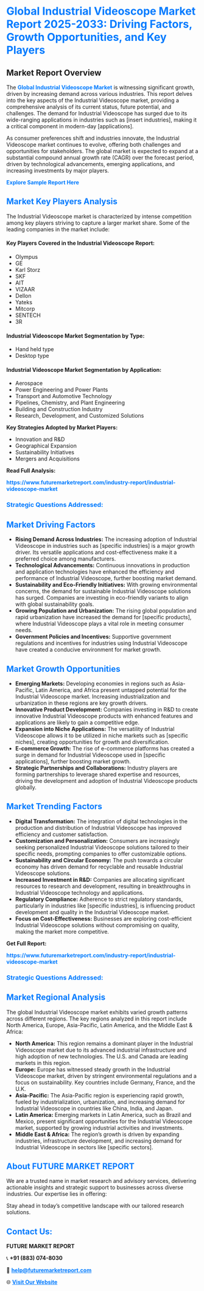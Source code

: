 <h1 style="color: #007BFF;">Global Industrial Videoscope Market Report 2025-2033: Driving Factors, Growth Opportunities, and Key Players</h1>

<section id="overview">
<h2>Market Report Overview</h2>
<p>The <a href="https://www.futuremarketreport.com/industry-report/industrial-videoscope-market" style="color: #007BFF; text-decoration: none;"><strong>Global Industrial Videoscope Market</strong></a> is witnessing significant growth, driven by increasing demand across various industries. This report delves into the key aspects of the Industrial Videoscope market, providing a comprehensive analysis of its current status, future potential, and challenges. The demand for Industrial Videoscope has surged due to its wide-ranging applications in industries such as [insert industries], making it a critical component in modern-day [applications].</p>
<p>As consumer preferences shift and industries innovate, the Industrial Videoscope market continues to evolve, offering both challenges and opportunities for stakeholders. The global market is expected to expand at a substantial compound annual growth rate (CAGR) over the forecast period, driven by technological advancements, emerging applications, and increasing investments by major players.</p>
</section>

<section id="overview">
<p><a href="https://www.futuremarketreport.com/request-sample/reportId=89853" style="color: #007BFF; text-decoration: none;"><strong>Explore Sample Report Here</strong></a></p>
</section>

<section id="key-players">
<h2 style="color: #007BFF;">Market Key Players Analysis</h2>
<p>The Industrial Videoscope market is characterized by intense competition among key players striving to capture a larger market share. Some of the leading companies in the market include:</p>
<h4>Key Players Covered in the Industrial Videoscope Report:</h4>
<ul><li>Olympus</li><li>GE</li><li>Karl Storz</li><li>SKF</li><li>AIT</li><li>VIZAAR</li><li>Dellon</li><li>Yateks</li><li>Mitcorp</li><li>SENTECH</li><li>3R</li></ul>
<h4>Industrial Videoscope Market Segmentation by Type:</h4>
<ul><li>Hand held type</li><li>Desktop type</li></ul>

<h4>Industrial Videoscope Market Segmentation by Application:</h4>
<ul><li>Aerospace</li><li>Power Engineering and Power Plants</li><li>Transport and Automotive Technology</li><li>Pipelines, Chemistry, and Plant Engineering</li><li>Building and Construction Industry</li><li>Research, Development, and Customized Solutions</li></ul>
<p><strong>Key Strategies Adopted by Market Players:</strong></p>
<ul>
<li>Innovation and R&D</li>
<li>Geographical Expansion</li>
<li>Sustainability Initiatives</li>
<li>Mergers and Acquisitions</li>
</ul>
</section>

<section>
<p><strong>Read Full Analysis: </strong></p><a href="https://www.futuremarketreport.com/industry-report/industrial-videoscope-market" style="color: #007BFF; text-decoration: none;"><strong>https://www.futuremarketreport.com/industry-report/industrial-videoscope-market</strong></a>
<h3 style="color: #007BFF;">Strategic Questions Addressed:</h3>
</section>

<section id="driving-factors">
<h2 style="color: #007BFF;">Market Driving Factors</h2>
<ul>
<li><strong>Rising Demand Across Industries:</strong> The increasing adoption of Industrial Videoscope in industries such as [specific industries] is a major growth driver. Its versatile applications and cost-effectiveness make it a preferred choice among manufacturers.</li>
<li><strong>Technological Advancements:</strong> Continuous innovations in production and application technologies have enhanced the efficiency and performance of Industrial Videoscope, further boosting market demand.</li>
<li><strong>Sustainability and Eco-Friendly Initiatives:</strong> With growing environmental concerns, the demand for sustainable Industrial Videoscope solutions has surged. Companies are investing in eco-friendly variants to align with global sustainability goals.</li>
<li><strong>Growing Population and Urbanization:</strong> The rising global population and rapid urbanization have increased the demand for [specific products], where Industrial Videoscope plays a vital role in meeting consumer needs.</li>
<li><strong>Government Policies and Incentives:</strong> Supportive government regulations and incentives for industries using Industrial Videoscope have created a conducive environment for market growth.</li>
</ul>
</section>

<section id="growth-opportunities">
<h2 style="color: #007BFF;">Market Growth Opportunities</h2>
<ul>
<li><strong>Emerging Markets:</strong> Developing economies in regions such as Asia-Pacific, Latin America, and Africa present untapped potential for the Industrial Videoscope market. Increasing industrialization and urbanization in these regions are key growth drivers.</li>
<li><strong>Innovative Product Development:</strong> Companies investing in R&D to create innovative Industrial Videoscope products with enhanced features and applications are likely to gain a competitive edge.</li>
<li><strong>Expansion into Niche Applications:</strong> The versatility of Industrial Videoscope allows it to be utilized in niche markets such as [specific niches], creating opportunities for growth and diversification.</li>
<li><strong>E-commerce Growth:</strong> The rise of e-commerce platforms has created a surge in demand for Industrial Videoscope used in [specific applications], further boosting market growth.</li>
<li><strong>Strategic Partnerships and Collaborations:</strong> Industry players are forming partnerships to leverage shared expertise and resources, driving the development and adoption of Industrial Videoscope products globally.</li>
</ul>
</section>

<section id="trending-factors">
<h2 style="color: #007BFF;">Market Trending Factors</h2>
<ul>
<li><strong>Digital Transformation:</strong> The integration of digital technologies in the production and distribution of Industrial Videoscope has improved efficiency and customer satisfaction.</li>
<li><strong>Customization and Personalization:</strong> Consumers are increasingly seeking personalized Industrial Videoscope solutions tailored to their specific needs, prompting companies to offer customizable options.</li>
<li><strong>Sustainability and Circular Economy:</strong> The push towards a circular economy has driven demand for recyclable and reusable Industrial Videoscope solutions.</li>
<li><strong>Increased Investment in R&D:</strong> Companies are allocating significant resources to research and development, resulting in breakthroughs in Industrial Videoscope technology and applications.</li>
<li><strong>Regulatory Compliance:</strong> Adherence to strict regulatory standards, particularly in industries like [specific industries], is influencing product development and quality in the Industrial Videoscope market.</li>
<li><strong>Focus on Cost-Effectiveness:</strong> Businesses are exploring cost-efficient Industrial Videoscope solutions without compromising on quality, making the market more competitive.</li>
</ul>
</section>

<section>
<p><strong>Get Full Report: </strong></p><a href="https://www.futuremarketreport.com/industry-report/industrial-videoscope-market" style="color: #007BFF; text-decoration: none;"><strong>https://www.futuremarketreport.com/industry-report/industrial-videoscope-market</strong></a>
<h3 style="color: #007BFF;">Strategic Questions Addressed:</h3>
</section>


<section id="regional-analysis">
<h2 style="color: #007BFF;">Market Regional Analysis</h2>
<p>The global Industrial Videoscope market exhibits varied growth patterns across different regions. The key regions analyzed in this report include North America, Europe, Asia-Pacific, Latin America, and the Middle East & Africa:</p>
<ul>
<li><strong>North America:</strong> This region remains a dominant player in the Industrial Videoscope market due to its advanced industrial infrastructure and high adoption of new technologies. The U.S. and Canada are leading markets in this region.</li>
<li><strong>Europe:</strong> Europe has witnessed steady growth in the Industrial Videoscope market, driven by stringent environmental regulations and a focus on sustainability. Key countries include Germany, France, and the U.K.</li>
<li><strong>Asia-Pacific:</strong> The Asia-Pacific region is experiencing rapid growth, fueled by industrialization, urbanization, and increasing demand for Industrial Videoscope in countries like China, India, and Japan.</li>
<li><strong>Latin America:</strong> Emerging markets in Latin America, such as Brazil and Mexico, present significant opportunities for the Industrial Videoscope market, supported by growing industrial activities and investments.</li>
<li><strong>Middle East & Africa:</strong> The region’s growth is driven by expanding industries, infrastructure development, and increasing demand for Industrial Videoscope in sectors like [specific sectors].</li>
</ul>
</section>

<footer>
<h2 style="color: #007BFF;">About FUTURE MARKET REPORT</h2>
<p>We are a trusted name in market research and advisory services, delivering actionable insights and strategic support to businesses across diverse industries. Our expertise lies in offering:</p>

<p>Stay ahead in today’s competitive landscape with our tailored research solutions.</p>

<h2 style="color: #007BFF;">Contact Us:</h2>
<p><strong>FUTURE MARKET REPORT</strong></p>
<p>📞 <strong>+91 (883) 074-8030</strong></p>
<p>📧 <strong><a href="mailto:help@futuremarketreport.com" style="color: #007BFF;">help@futuremarketreport.com</a></strong></p>
<p>🌐 <strong><a href="https://www.futuremarketreport.com/" style="color: #007BFF;">Visit Our Website</a></strong></p>
</footer>